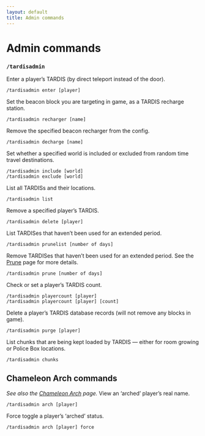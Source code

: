 ```yaml
---
layout: default
title: Admin commands
---
```

# Admin commands
### `/tardisadmin`
Enter a player’s TARDIS (by direct teleport instead of the door).
```
/tardisadmin enter [player]
```
Set the beacon block you are targeting in game, as a TARDIS recharge station.
```
/tardisadmin recharger [name]
```
Remove the specified beacon recharger from the config.
```
/tardisadmin decharge [name]
```
Set whether a specified world is included or excluded from random time travel destinations.
```
/tardisadmin include [world]
/tardisadmin exclude [world]
```
List all TARDISs and their locations.
```
/tardisadmin list
```
Remove a specified player’s TARDIS.
```
/tardisadmin delete [player]
```
List TARDISes that haven’t been used for an extended period.
```
/tardisadmin prunelist [number of days]
```
Remove TARDISes that haven’t been used for an extended period. See the [Prune](prune.html) page for more details.
```
/tardisadmin prune [number of days]
```
Check or set a player’s TARDIS count.
```
/tardisadmin playercount [player]
/tardisadmin playercount [player] [count]
```
Delete a player’s TARDIS database records (will not remove any blocks in game).
```
/tardisadmin purge [player]
```
List chunks that are being kept loaded by TARDIS &mdash; either for room growing or Police Box locations.
```
/tardisadmin chunks
```

## Chameleon Arch commands
_See also the [Chameleon Arch](chameleon-arch.html) page._
View an ‘arched’ player’s real name.
```
/tardisadmin arch [player]
```
Force toggle a player’s ‘arched’ status.
```
/tardisadmin arch [player] force
```
